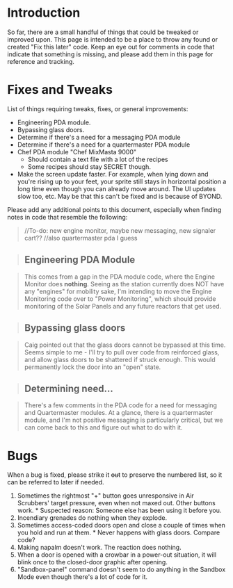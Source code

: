 # Introduction #

So far, there are a small handful of things that could be tweaked or improved upon.  This page is intended to be a place to throw any found or created "Fix this later" code.  Keep an eye out for comments in code that indicate that something is missing, and please add them in this page for reference and tracking.

# Fixes and Tweaks #

List of things requiring tweaks, fixes, or general improvements:
  * Engineering PDA module.
  * Bypassing glass doors.
  * Determine if there's a need for a messaging PDA module
  * Determine if there's a need for a quartermaster PDA module
  * Chef PDA module "Chef MixMasta 9000"
    * Should contain a text file with a lot of the recipes
    * Some recipes should stay SECRET though.
  * Make the screen update faster. For example, when lying down and you're rising up to your feet, your sprite still stays in horizontal position a long time even though you can already move around. The UI updates slow too, etc. May be that this can't be fixed and is because of BYOND.

Please add any additional points to this document, especially when finding notes in code that resemble the following:
> //To-do: new engine monitor, maybe new messaging, new signaler cart??
> //also quartermaster pda I guess


> ## Engineering PDA Module ##

> This comes from a gap in the PDA module code, where the Engine Monitor does **nothing**.  Seeing as the station currently does NOT have any "engines" for mobility sake, I'm intending to move the Engine Monitoring code over to "Power Monitoring", which should provide monitoring of the Solar Panels and any future reactors that get used.


> ## Bypassing glass doors ##

> Caig pointed out that the glass doors cannot be bypassed at this time.  Seems simple to me - I'll try to pull over code from reinforced glass, and allow glass doors to be shattered if struck enough.  This would permanently lock the door into an "open" state.


> ## Determining need... ##

> There's a few comments in the PDA code for a need for messaging and Quartermaster modules.  At a glance, there is a quartermaster module, and I'm not positive messaging is particularly critical, but we can come back to this and figure out what to do with it.


# Bugs #

When a bug is fixed, please strike it ~~out~~ to preserve the numbered list, so it can be referred to later if needed.

  1. Sometimes the rightmost "+" button goes unresponsive in Air Scrubbers' target pressure, even when not maxed out. Other buttons work.
    * Suspected reason: Someone else has been using it before you.
  1. Incendiary grenades do nothing when they explode.
  1. Sometimes access-coded doors open and close a couple of times when you hold and run at them.
    * Never happens with glass doors. Compare code?
  1. Making napalm doesn't work. The reaction does nothing.
  1. When a door is opened with a crowbar in a power-out situation, it will blink once to the closed-door graphic after opening.
  1. "Sandbox-panel" command doesn't seem to do anything in the Sandbox Mode even though there's a lot of code for it.